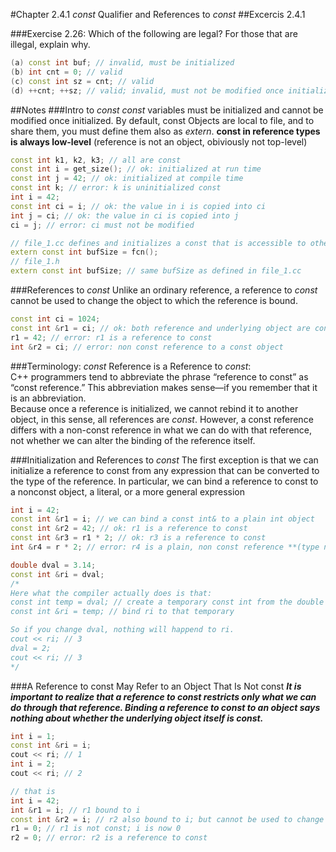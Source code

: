 #Chapter 2.4.1 *const* Qualifier and References to *const*
##Excercis 2.4.1

###Exercise 2.26: Which of the following are legal? For those that are illegal, explain why.
```C++
(a) const int buf; // invalid, must be initialized
(b) int cnt = 0; // valid
(c) const int sz = cnt; // valid 
(d) ++cnt; ++sz; // valid; invalid, must not be modified once initialized
```

##Notes
###Intro to *const*
*const* variables must be initialized and cannot be modified once initialized. By default, const Objects are local to file, and to share them, you must define them also as *extern*. **const in reference types is always low-level** (reference is not an object, obiviously not top-level)
```C++
const int k1, k2, k3; // all are const
const int i = get_size(); // ok: initialized at run time
const int j = 42; // ok: initialized at compile time
const int k; // error: k is uninitialized const
int i = 42;
const int ci = i; // ok: the value in i is copied into ci
int j = ci; // ok: the value in ci is copied into j
ci = j; // error: ci must not be modified

// file_1.cc defines and initializes a const that is accessible to other files
extern const int bufSize = fcn();
// file_1.h
extern const int bufSize; // same bufSize as defined in file_1.cc
```
###References to *const*
Unlike an ordinary reference, a reference to *const* cannot be used to change the object to which the reference is bound.
```C++
const int ci = 1024;
const int &r1 = ci; // ok: both reference and underlying object are const
r1 = 42; // error: r1 is a reference to const
int &r2 = ci; // error: non const reference to a const object
```
###Terminology: 
*const* Reference is a Reference to *const*:<br>
C++ programmers tend to abbreviate the phrase “reference to const” as “const reference.” This abbreviation makes sense—if you remember that it is an abbreviation.<br>
Because once a reference is initialized, we cannot rebind it to another object, in this sense, all references are *const*. However, a const reference differs with a non-const reference in what we can do with that reference, not whether we can alter the binding of the reference itself.<br>

###Initialization and References to *const*
The first exception is that we can initialize a reference to const from any expression that can be converted to the type of the reference. In particular, we can bind a reference to const to a nonconst object, a literal, or a more general expression
```C++
int i = 42;
const int &r1 = i; // we can bind a const int& to a plain int object
const int &r2 = 42; // ok: r1 is a reference to const
const int &r3 = r1 * 2; // ok: r3 is a reference to const
int &r4 = r * 2; // error: r4 is a plain, non const reference **(type not matching)**

double dval = 3.14;
const int &ri = dval; 
/*
Here what the compiler actually does is that:
const int temp = dval; // create a temporary const int from the double
const int &ri = temp; // bind ri to that temporary

So if you change dval, nothing will happend to ri.
cout << ri; // 3
dval = 2;
cout << ri; // 3 
*/
```
###A Reference to const May Refer to an Object That Is Not const
***It is important to realize that a reference to const restricts only what we can do through that reference. Binding a reference to const to an object says nothing about whether the underlying object itself is const.***
```C++
int i = 1;
const int &ri = i;
cout << ri; // 1
int i = 2;
cout << ri; // 2 

// that is 
int i = 42;
int &r1 = i; // r1 bound to i
const int &r2 = i; // r2 also bound to i; but cannot be used to change i
r1 = 0; // r1 is not const; i is now 0
r2 = 0; // error: r2 is a reference to const
```

